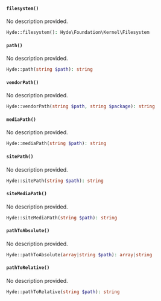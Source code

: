 <section id="hyde-kernel-filesystem-methods">

<!-- Start generated docs for Hyde\Foundation\Concerns\ForwardsFilesystem -->
<!-- Generated by HydePHP DocGen script at 2023-03-11 11:17:34 in 0.10ms -->

#### `filesystem()`

No description provided.

```php
Hyde::filesystem(): Hyde\Foundation\Kernel\Filesystem
```

#### `path()`

No description provided.

```php
Hyde::path(string $path): string
```

#### `vendorPath()`

No description provided.

```php
Hyde::vendorPath(string $path, string $package): string
```

#### `mediaPath()`

No description provided.

```php
Hyde::mediaPath(string $path): string
```

#### `sitePath()`

No description provided.

```php
Hyde::sitePath(string $path): string
```

#### `siteMediaPath()`

No description provided.

```php
Hyde::siteMediaPath(string $path): string
```

#### `pathToAbsolute()`

No description provided.

```php
Hyde::pathToAbsolute(array|string $path): array|string
```

#### `pathToRelative()`

No description provided.

```php
Hyde::pathToRelative(string $path): string
```

<!-- End generated docs for Hyde\Foundation\Concerns\ForwardsFilesystem -->

</section>
